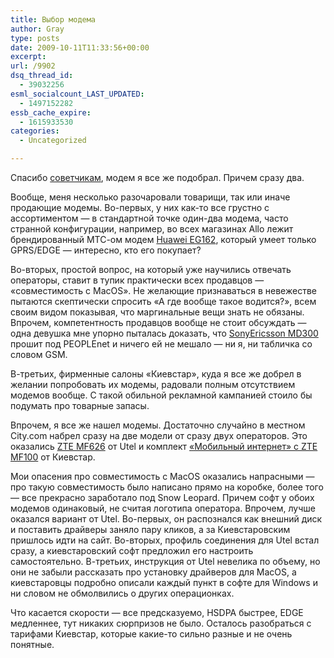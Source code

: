 ```yaml
---
title: Выбор модема
author: Gray
type: posts
date: 2009-10-11T11:33:56+00:00
excerpt:
url: /9902
dsq_thread_id:
  - 39032256
esml_socialcount_LAST_UPDATED:
  - 1497152282
essb_cache_expire:
  - 1615933530
categories:
  - Uncategorized

---
```








Спасибо [советчикам][1], модем я все же подобрал. Причем сразу два.

Вообще, меня несколько разочаровали товарищи, так или иначе продающие модемы. Во-первых, у них как-то все грустно с ассортиментом &#8212; в стандартной точке один-два модема, часто странной конфигурации, например, во всех магазинах Allo лежит брендированный МТС-ом модем [Huawei EG162][2], который умеет только GPRS/EDGE &#8212; интересно, кто его покупает?

Во-вторых, простой вопрос, на который уже научились отвечать операторы, ставит в тупик практически всех продавцов &#8212; &#171;совместимость с MacOS&#187;. Не желающие признаваться в невежестве пытаются скептически спросить &#171;А где вообще такое водится?&#187;, всем своим видом показывая, что маргинальные вещи знать не обязаны. Впрочем, компетентность продавцов вообще не стоит обсуждать &#8212; одна девушка мне упорно пыталась доказать, что [SonyEricsson MD300][3] прошит под PEOPLEnet и ничего ей не мешало &#8212; ни я, ни табличка со словом GSM.

В-третьих, фирменные салоны &#171;Киевстар&#187;, куда я все же добрел в желании попробовать их модемы, радовали полным отсутствием модемов вообще. С такой обильной рекламной кампанией стоило бы подумать про товарные запасы.

Впрочем, я все же нашел модемы. Достаточно случайно в местном City.com набрел сразу на две модели от сразу двух операторов. Это оказались [ZTE MF626][4] от Utel и комплект [&#171;Мобильный интернет&#187; с ZTE MF100][5] от Киевстар.

Мои опасения про совместимость с MacOS оказались напрасными &#8212; про такую совместимость было написано прямо на коробке, более того &#8212; все прекрасно заработало под Snow Leopard. Причем софт у обоих модемов одинаковый, не считая логотипа оператора. Впрочем, лучше оказался вариант от Utel. Во-первых, он распознался как внешний диск и поставить драйверы заняло пару кликов, а за Киевстаровским пришлось идти на сайт. Во-вторых, профиль соединения для Utel встал сразу, а киевстаровский софт предложил его настроить самостоятельно. В-третьих, инструкция от Utel невелика по объему, но они не забыли рассказать про установку драйверов для MacOS, а киевстаровцы подробно описали каждый пункт в софте для Windows и ни словом не обмолвились о других операционках.

Что касается скорости &#8212; все предсказуемо, HSDPA быстрее, EDGE медленнее, тут никаких сюрпризов не было. Осталось разобраться с тарифами Киевстар, которые какие-то сильно разные и не очень понятные.

 [1]: http://www.searchengines.ru/blog/archives/009896.html
 [2]: http://market.yandex.ua/model.xml?hid=91029&modelid=2720546&clid=502
 [3]: http://market.yandex.ua/model.xml?modelid=2720574&hid=91029
 [4]: http://utel.ua/ua/private/equipments.php?show=ZTE&phone_id=34
 [5]: http://kyivstar.ua/personal/contract/services/modem/